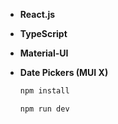- **React.js**
- **TypeScript**
- **Material-UI**
- **Date Pickers (MUI X)**

   ```bash
   npm install
  ```
   ```bash
  npm run dev
   ```